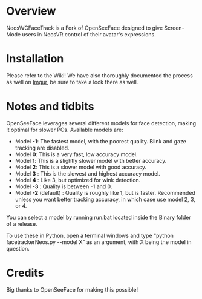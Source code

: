 # Overview

NeosWCFaceTrack is a Fork of OpenSeeFace designed to give Screen-Mode users in NeosVR control of their avatar's expressions. 

# Installation

Please refer to the Wiki! We have also thoroughly documented the process as well on [Imgur](https://imgur.com/a/RUiewxc), be sure to take a look there as well.

# Notes and tidbits

OpenSeeFace leverages several different models for face detection, making it optimal for slower PCs.
Available models are:

* Model **-1**: The fastest model, with the poorest quality. Blink and gaze tracking are disabled.
* Model **0**: This is a very fast, low accuracy model.
* Model **1**: This is a slightly slower model with better accuracy.
* Model **2**: This is a slower model with good accuracy.
* Model **3** : This is the slowest and highest accuracy model.
* Model **4** : Like 3, but optimized for wink detection.
* Model **-3** : Quality is between -1 and 0.
* Model **-2** (default) : Quality is roughly like 1, but is faster. Recommended unless you want better tracking accuracy, in which case use model 2, 3, or 4.

You can select a model by running run.bat located inside the Binary folder of a release.

To use these in Python, open a terminal windows and type "python facetrackerNeos.py --model X" as an argument, with X being the model in question.

# Credits

Big thanks to OpenSeeFace for making this possible! 
